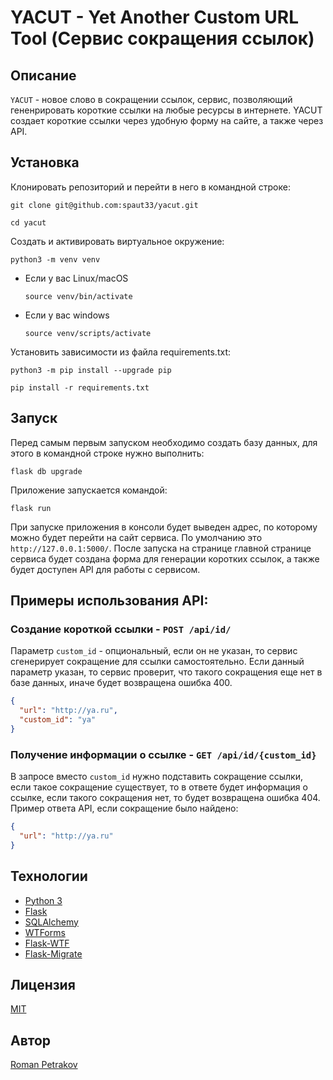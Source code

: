 # YACUT - Yet Another Custom URL Tool (Сервис сокращения ссылок)

## Описание

`YACUT` - новое слово в сокращении ссылок, сервис, позволяющий гененрировать
короткие ссылки на любые ресурсы в интернете. YACUT создает
короткие ссылки через удобную форму на сайте, а также через API.

## Установка

Клонировать репозиторий и перейти в него в командной строке:

```shell
git clone git@github.com:spaut33/yacut.git
```

```shell
cd yacut
```

Cоздать и активировать виртуальное окружение:

```shell
python3 -m venv venv
```

* Если у вас Linux/macOS

    ```shell
    source venv/bin/activate
    ```

* Если у вас windows

    ```shell
    source venv/scripts/activate
    ```

Установить зависимости из файла requirements.txt:

```shell
python3 -m pip install --upgrade pip
```

```shell
pip install -r requirements.txt
```

## Запуск

Перед самым первым запуском необходимо создать базу данных, для этого в командной
строке нужно выполнить:
```shell
flask db upgrade
```
Приложение запускается командой:
```shell
flask run
```
При запуске приложения в консоли будет выведен адрес, по которому можно будет
перейти на сайт сервиса. По умолчанию это `http://127.0.0.1:5000/`.
После запуска на странице главной странице сервиса будет создана форма для 
генерации коротких ссылок, а также будет доступен API для работы с сервисом.

## Примеры использования API:

### Создание короткой ссылки - `POST /api/id/`
Параметр `custom_id` - опциональный, если он не указан, то сервис сгенерирует
сокращение для ссылки самостоятельно. Если данный параметр указан, то сервис проверит, что такого сокращения
еще нет в базе данных, иначе будет возвращена ошибка 400.
```json
{
  "url": "http://ya.ru",
  "custom_id": "ya"
}
```

### Получение информации о ссылке - `GET /api/id/{custom_id}`
В запросе вместо `custom_id` нужно подставить сокращение ссылки, если такое сокращение 
существует, то в ответе будет информация о ссылке, если такого сокращения нет, то будет возвращена ошибка 404.
Пример ответа API, если сокращение было найдено:
```json
{
  "url": "http://ya.ru"
}
```

## Технологии

* [Python 3](https://www.python.org/)
* [Flask](https://flask.palletsprojects.com/en/)
* [SQLAlchemy](https://www.sqlalchemy.org/)
* [WTForms](https://wtforms.readthedocs.io/en/)
* [Flask-WTF](https://flask-wtf.readthedocs.io/en/)
* [Flask-Migrate](https://flask-migrate.readthedocs.io/en/)


## Лицензия

[MIT](https://choosealicense.com/licenses/mit/)

## Автор

[Roman Petrakov](https://github.com/spaut33/)